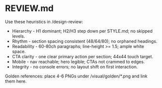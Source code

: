 ﻿# REVIEW.md

Use these heuristics in /design-review:
- Hierarchy - H1 dominant; H2/H3 step down per STYLE.md; no skipped levels.
- Rhythm - section spacing consistent (48/64/80); no orphaned headings.
- Readability - 60-80ch paragraphs; line-height >= 1.5; ample white space.
- CTA clarity - one clear primary action per section; 44x44 touch target.
- Mobile - nav reachable; hero legible; CTAs not crammed to edges.
- Integrity - no console errors; no layout shift on first interaction.

Golden references: place 4-6 PNGs under /visual/golden/*.png and link them here.
